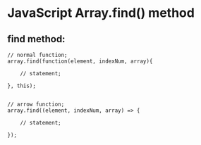 # JavaScript Array.find() method


## find method:

    // normal function;
    array.find(function(element, indexNum, array){

        // statement;

    }, this);


    // arrow function;
    array.find((element, indexNum, array) => {

        // statement;

    });
